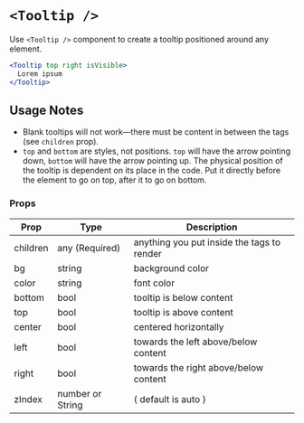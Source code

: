 # `<Tooltip />`

Use `<Tooltip />` component to create a tooltip positioned around any element.

```jsx
<Tooltip top right isVisible>
  Lorem ipsum
</Tooltip>
```

## Usage Notes
* Blank tooltips will not work—there must be content in between the tags (see `children` prop).
* `top` and `bottom` are styles, not positions. `top` will have the arrow pointing down, `bottom` will have the arrow pointing up. The physical position of the tooltip is dependent on its place in the code. Put it directly before the element to go on top, after it to go on bottom.


### Props
Prop | Type | Description
---|---|---
children | any (Required) | anything you put inside the tags to render
bg | string | background color
color | string | font color
bottom | bool | tooltip is below content
top | bool | tooltip is above content
center | bool | centered horizontally
left | bool | towards the left above/below content
right | bool | towards the right above/below content
zIndex | number or String | ( default is auto )

